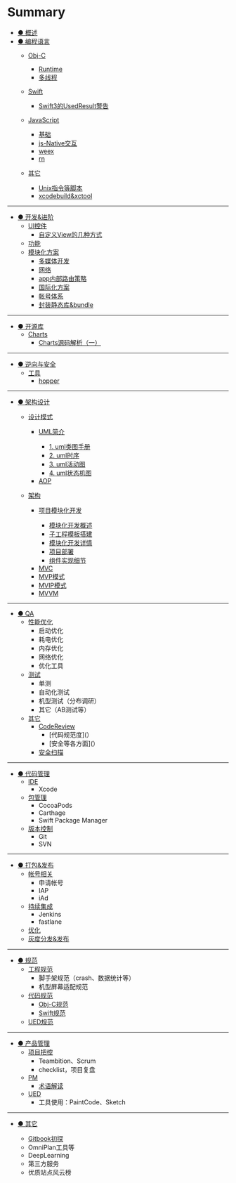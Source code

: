 # Summary

* [● 概述](README.md)
* [● 编程语言](编程语言/index.md)
    * [Obj-C](编程语言/Obj-C/index.md)
        * [Runtime](编程语言/Obj-C/Runtime/index.md)
        * [多线程](编程语言/Obj-C/多线程/index.md)
    * [Swift](编程语言/Swift/index.md)

    	* [Swift3的UsedResult警告](编程语言/Swift/Swift3的UsedResult警告.md)
    * [JavaScript](编程语言/JavaScript/index.md)
        * [基础](编程语言/JavaScript/基础/index.md)
        * [js-Native交互](编程语言/JavaScript/js-Native交互/index.md)
        * [weex](编程语言/JavaScript/weex/index.md)
        * [rn](编程语言/JavaScript/rn/index.md)
    * [其它](编程语言/其它/index.md)
        * [Unix指令等脚本](编程语言/其它/Unix指令等脚本/index.md)
        * [xcodebuild&xctool](编程语言/其它/脚本/index.md)

-----
* [● 开发&进阶](开发&进阶/index.md)
    * [UI控件](开发&进阶/UI控件/index.md)
        - [自定义View的几种方式](开发&进阶/UI控件/自定义View的几种方式.md)
    * [功能](开发&进阶/功能/index.md)
    * [模块化方案](开发&进阶/模块化方案/index.md)
        * [多媒体开发](开发&进阶/模块化方案/多媒体开发/index.md)
        * [网络](开发&进阶/模块化方案/网络/index.md)
        * [app内部路由策略](开发&进阶/模块化方案/app内部路由策略/index.md)
        * [国际化方案](开发&进阶/模块化方案/国际化方案/index.md)
        * [帐号体系](开发&进阶/模块化方案/帐号体系/index.md)
        * [封装静态库&bundle](开发&进阶/模块化方案/封装静态库&bundle/index.md)

-----
* [● 开源库](开源库/index.md)
    * [Charts](开源库/Charts/index.md)
        - [Charts源码解析（一）](开源库/Charts/Charts源码解析一.md)

-----
* [● 逆向与安全](逆向与安全/index.md)
    * [工具](逆向与安全/工具/index.md)
        - [hopper](逆向与安全/工具/Hopper&Charles的使用.md)

-----
* [● 架构设计](架构设计/index.md)
    * [设计模式](架构设计/设计模式/index.md)
        * [UML简介](架构设计/设计模式/UML简介/index.md)

			- [1. uml类图手册](架构设计/设计模式/UML简介/uml类图手册.md)
			- [2. uml时序](架构设计/设计模式/UML简介/uml时序.md)
        	- [3. uml活动图](架构设计/设计模式/UML简介/uml活动图.md)
        	- [4. uml状态机图](架构设计/设计模式/UML简介/uml状态机图.md)
        	
    	- [AOP](架构设计/设计模式/AOP.md)
    * [架构](架构设计/架构/index.md)

    	* [项目模块化开发](架构设计/架构/项目模块化开发/index.md)
    	
			- [模块化开发概述](架构设计/架构/项目模块化开发/iOS模块化开发概述.md)
    		- [子工程模板搭建](架构设计/架构/项目模块化开发/子工程模板搭建/iOS子工程模板搭建.md)
    		- [模块化开发详情](架构设计/架构/项目模块化开发/iOS模块化开发详情/iOS模块化开发详情.md)
    		- [项目部署](架构设计/架构/项目模块化开发/项目部署/项目部署.md)
    		- [组件实现细节](架构设计/架构/项目模块化开发/iOS组件实现.md)
    		
       - [MVC](架构设计/架构/MVC.md)
       * [MVP模式](架构设计/架构/MVP模式.md)
       * [MVIP模式](架构设计/架构/MVIP模式.md)
       - [MVVM](架构设计/架构/MVVM.md)

-----
* [● QA](QA/index.md)
    * [性能优化](QA/性能优化/index.md)
        * 启动优化
        * 耗电优化
        * 内存优化
        * 网络优化
        * 优化工具
    * [测试](QA/测试/index.md)
        * 单测
        * 自动化测试
        * 机型测试（分布调研）
        * 其它（AB测试等）
    * [其它](QA/其它/index.md)
        * [CodeReview](QA/其它/CodeReview/index.md)
            * [代码规范度](）
            * [安全等各方面](）
        * [安全扫描](QA/其它/安全扫描/index.md)

-----
* [● 代码管理](代码管理/index.md)
    * [IDE](代码管理/IDE/index.md)
        * Xcode
    * [包管理](代码管理/包管理/index.md)
        * CocoaPods
        * Carthage
        * Swift Package Manager
    * [版本控制](代码管理/版本控制/index.md)
        * Git
        * SVN

-----
* [● 打包&发布](打包&发布/index.md)
    * [帐号相关](打包&发布/帐号相关/index.md)
        * 申请帐号
        * IAP
        * iAd
    * [持续集成](打包&发布/持续集成/index.md)
        * Jenkins
        * fastlane
    * [优化](打包&发布/优化/index.md)
    * [灰度分发&发布](打包&发布/灰度分发&发布/index.md)

-----
* [● 规范](规范/index.md)
    * [工程规范](规范/工程规范/index.md)
        * 脚手架规范（crash、数据统计等）
        * 机型屏幕适配规范
    * [代码规范](规范/代码规范/index.md)
        * [Obj-C规范](规范/代码规范/Obj-C规范.md)
        * [Swift规范]()
    * [UED规范](规范/UED规范/index.md)

-----
* [● 产品管理](产品管理/index.md)
    * [项目把控](产品管理/项目把控/index.md)
        * Teambition、Scrum
        * checklist，项目复盘
    * [PM](产品管理/PM/index.md)
        - [术语解读](产品管理/PM/mgr/术语解读.md)
    * [UED](产品管理/UED/index.md)
        * 工具使用：PaintCode、Sketch

-----
* [● 其它](其它/index.md)

	* [Gitbook初探](其它/Gitbook初探.md)
	* OmniPlan工具等
 	* DeepLearning
  	* 第三方服务
  	* 优质站点风云榜

